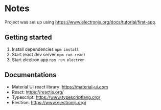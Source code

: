 # Notes

Project was set up using https://www.electronjs.org/docs/tutorial/first-app.

## Getting started

1. Install dependencies `npm install`
1. Start react dev server `npm run react`
1. Start electron app `npm run electron`

## Documentations

- Material UI react library: https://material-ui.com
- React: https://reactjs.org/
- Typescript: https://www.typescriptlang.org/
- Electron: https://www.electronjs.org/
